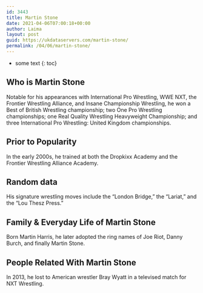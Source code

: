 ```yaml
---
id: 3443
title: Martin Stone
date: 2021-04-06T07:00:18+00:00
author: Laima
layout: post
guid: https://ukdataservers.com/martin-stone/
permalink: /04/06/martin-stone/
---
```


* some text
{: toc}


## Who is Martin Stone
                  
                  
                  
Notable for his appearances with International Pro Wrestling, WWE NXT, the Frontier Wrestling Alliance, and Insane Championship Wrestling, he won a Best of British Wrestling championship; two One Pro Wrestling championships; one Real Quality Wrestling Heavyweight Championship; and three International Pro Wrestling: United Kingdom championships.
                  
              
            
              
            
                
                
                
## Prior to Popularity
                  
                  
                  
In the early 2000s, he trained at both the Dropkixx Academy and the Frontier Wrestling Alliance Academy.
                  
              
            
              
            
                
                
                
## Random data
                  
                  
                  
His signature wrestling moves include the &#8220;London Bridge,&#8221; the &#8220;Lariat,&#8221; and the &#8220;Lou Thesz Press.&#8221;
                  
              
            
              
            
                
                
                
## Family & Everyday Life of Martin Stone
                  
                  
                  
Born Martin Harris, he later adopted the ring names of Joe Riot, Danny Burch, and finally Martin Stone.
                  
              
            
              
            
                
                
                
## People Related With Martin Stone
                  
                  
                  
In 2013, he lost to American wrestler Bray Wyatt in a televised match for NXT Wrestling.
                  
              
            
              
            
                
              
            
              
              
            
            
              
            
          
          
          
